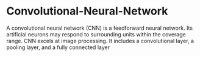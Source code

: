 # Convolutional-Neural-Network
A convolutional neural network (CNN) is a feedforward neural network. Its artificial neurons may respond to surrounding units within the coverage range. CNN excels at image processing. It includes a convolutional layer, a pooling layer, and a fully connected layer
